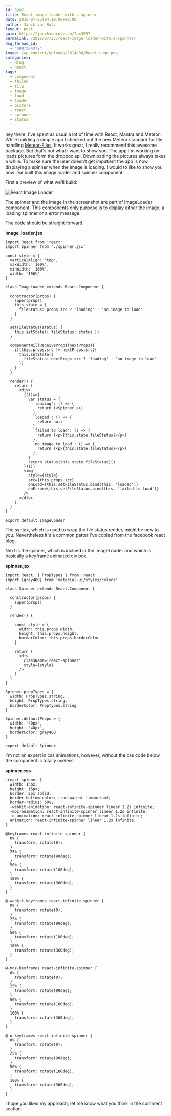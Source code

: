```yaml
---
id: 3997
title: React image loader with a spinner
date: 2016-07-23T04:19:06+00:00
author: Janik von Rotz
layout: post
guid: https://janikvonrotz.ch/?p=3997
permalink: /2016/07/23/react-image-loader-with-a-spinner/
dsq_thread_id:
  - "5007364372"
image: /wp-content/uploads/2014/04/React-Logo.png
categories:
  - Blog
  - React
tags:
  - component
  - failed
  - file
  - image
  - load
  - loader
  - picture
  - react
  - spinner
  - status
---
```

hey there, I've spent as usual a lot of time with React, Mantra and Meteor. While building a simple app I checked out the new Meteor standard for file handling [Meteor-Files](https://github.com/VeliovGroup/Meteor-Files). It works great, I really recommend this awesome package. But that's not what I want to show you. The app I'm working on loads pictures form the dropbox api. Downloading the pictures always takes a while. To make sure the user doesn't get impatient the app is now displaying a spinner when the image is loading. I would to like to show you how I've built this image loader and spinner component.
<!--more-->

First a preview of what we'll build:

![React Image Loader](https://janikvonrotz.ch/wp-content/uploads/2016/07/React-Image-Loader.png)

The spinner and the image in the screenshot are part of ImageLoader component. This components only purpose is to display either the image, a loading spinner or a error message.

The code should be straight forward.

**image_loader.jsx**

```
import React from 'react'
import Spinner from './spinner.jsx'

const style = {
  verticalAlign: 'top',
  maxWidth: '100%',
  minWidth: '100%',
  width: '100%'
}

class ImageLoader extends React.Component {

  constructor(props) {
    super(props)
    this.state = {
      fileStatus: props.src ? 'loading' : 'no image to load'
    }
  }

  setFileStatus(status) {
    this.setState({ fileStatus: status })
  }

  componentWillReceiveProps(nextProps){
    if(this.props.src != nextProps.src){
      this.setState({
        fileStatus: nextProps.src ? 'loading' : 'no image to load'
      })
    }
  }

  render() {
    return (
      <div>
        {(()=>{
          var status = {
            'loading': () => {
              return (<Spinner />)
            },
            'loaded': () => {
              return null
            },
            'failed to load': () => {
              return (<p>{this.state.fileStatus}</p>)
            },
            'no image to load': () => {
              return (<p>{this.state.fileStatus}</p>)
            },
          }
          return status[this.state.fileStatus]()
        })()}
        <img
          style={style}
          src={this.props.src}
          onLoad={this.setFileStatus.bind(this, 'loaded')}
          onError={this.setFileStatus.bind(this, 'failed to load')}
        />
      </div>
    )
  }
}

export default ImageLoader
```

The syntax, which is used to wrap the file status render, might be new to you. Nevertheless it's a common patter I've copied from the facebook react blog.

Next is the spinner, which is inclued in the ImageLoader and which is basically a keyframe animated div box.

**spinner.jsx**

```
import React, { PropTypes } from 'react'
import {grey400} from 'material-ui/styles/colors'

class Spinner extends React.Component {

  constructor(props) {
    super(props)
  }

  render() {

    const style = {
      width: this.props.width,
      height: this.props.height,
      borderColor: this.props.borderColor
    }

    return (
      <div
        className='react-spinner'
        style={style}
      />
    )
  }
}

Spinner.propTypes = {
  width: PropTypes.string,
  height: PropTypes.string,
  borderColor: PropTypes.string
}

Spinner.defaultProps = {
  width: '40px',
  height: '40px',
  borderColor: grey400
}

export default Spinner
```

I'm not an expert in css animations, however, without the css code below the component is totally useless.

**spinner.css**

```
.react-spinner {
  width: 15px;
  height: 15px;
  border: 2px solid;
  border-bottom-color: transparent !important;
  border-radius: 50%;
  -webkit-animation: react-infinite-spinner linear 1.2s infinite;
  -moz-animation: react-infinite-spinner linear 1.2s infinite;
  -o-animation: react-infinite-spinner linear 1.2s infinite;
  animation: react-infinite-spinner linear 1.2s infinite;
}

@keyframes react-infinite-spinner {
  0% {
    transform: rotate(0);
  }
  25% {
    transform: rotate(90deg);
  }
  50% {
    transform: rotate(180deg);
  }
  100% {
    transform: rotate(360deg);
  }
}

@-webkit-keyframes react-infinite-spinner {
  0% {
    transform: rotate(0);
  }
  25% {
    transform: rotate(90deg);
  }
  50% {
    transform: rotate(180deg);
  }
  100% {
    transform: rotate(360deg);
  }
}

@-moz-keyframes react-infinite-spinner {
  0% {
    transform: rotate(0);
  }
  25% {
    transform: rotate(90deg);
  }
  50% {
    transform: rotate(180deg);
  }
  100% {
    transform: rotate(360deg);
  }
}

@-o-keyframes react-infinite-spinner {
  0% {
    transform: rotate(0);
  }
  25% {
    transform: rotate(90deg);
  }
  50% {
    transform: rotate(180deg);
  }
  100% {
    transform: rotate(360deg);
  }
}
```

I hope you liked my approach, let me know what you think in the comment section.
